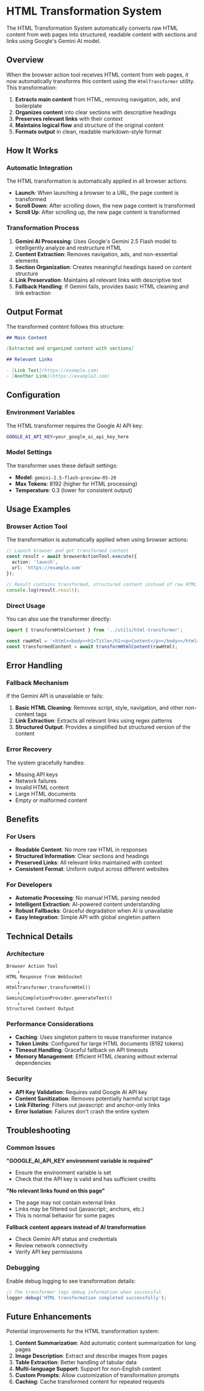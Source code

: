 # HTML Transformation System

The HTML Transformation System automatically converts raw HTML content from web pages into structured, readable content with sections and links using Google's Gemini AI model.

## Overview

When the browser action tool receives HTML content from web pages, it now automatically transforms this content using the `HtmlTransformer` utility. This transformation:

1. **Extracts main content** from HTML, removing navigation, ads, and boilerplate
2. **Organizes content** into clear sections with descriptive headings
3. **Preserves relevant links** with their context
4. **Maintains logical flow** and structure of the original content
5. **Formats output** in clean, readable markdown-style format

## How It Works

### Automatic Integration

The HTML transformation is automatically applied in all browser actions:

- **Launch**: When launching a browser to a URL, the page content is transformed
- **Scroll Down**: After scrolling down, the new page content is transformed
- **Scroll Up**: After scrolling up, the new page content is transformed

### Transformation Process

1. **Gemini AI Processing**: Uses Google's Gemini 2.5 Flash model to intelligently analyze and restructure HTML
2. **Content Extraction**: Removes navigation, ads, and non-essential elements
3. **Section Organization**: Creates meaningful headings based on content structure
4. **Link Preservation**: Maintains all relevant links with descriptive text
5. **Fallback Handling**: If Gemini fails, provides basic HTML cleaning and link extraction

## Output Format

The transformed content follows this structure:

```markdown
## Main Content

[Extracted and organized content with sections]

## Relevant Links

- [Link Text](https://example.com)
- [Another Link](https://example2.com)
```

## Configuration

### Environment Variables

The HTML transformer requires the Google AI API key:

```bash
GOOGLE_AI_API_KEY=your_google_ai_api_key_here
```

### Model Settings

The transformer uses these default settings:
- **Model**: `gemini-2.5-flash-preview-05-20`
- **Max Tokens**: 8192 (higher for HTML processing)
- **Temperature**: 0.3 (lower for consistent output)

## Usage Examples

### Browser Action Tool

The transformation is automatically applied when using browser actions:

```typescript
// Launch browser and get transformed content
const result = await browserActionTool.execute({
  action: 'launch',
  url: 'https://example.com'
});

// Result contains transformed, structured content instead of raw HTML
console.log(result.result);
```

### Direct Usage

You can also use the transformer directly:

```typescript
import { transformHtmlContent } from '../utils/html-transformer';

const rawHtml = '<html><body><h1>Title</h1><p>Content</p></body></html>';
const transformedContent = await transformHtmlContent(rawHtml);
```

## Error Handling

### Fallback Mechanism

If the Gemini API is unavailable or fails:

1. **Basic HTML Cleaning**: Removes script, style, navigation, and other non-content tags
2. **Link Extraction**: Extracts all relevant links using regex patterns
3. **Structured Output**: Provides a simplified but structured version of the content

### Error Recovery

The system gracefully handles:
- Missing API keys
- Network failures
- Invalid HTML content
- Large HTML documents
- Empty or malformed content

## Benefits

### For Users
- **Readable Content**: No more raw HTML in responses
- **Structured Information**: Clear sections and headings
- **Preserved Links**: All relevant links maintained with context
- **Consistent Format**: Uniform output across different websites

### For Developers
- **Automatic Processing**: No manual HTML parsing needed
- **Intelligent Extraction**: AI-powered content understanding
- **Robust Fallbacks**: Graceful degradation when AI is unavailable
- **Easy Integration**: Simple API with global singleton pattern

## Technical Details

### Architecture

```
Browser Action Tool
    ↓
HTML Response from WebSocket
    ↓
HtmlTransformer.transformHtml()
    ↓
GeminiCompletionProvider.generateText()
    ↓
Structured Content Output
```

### Performance Considerations

- **Caching**: Uses singleton pattern to reuse transformer instance
- **Token Limits**: Configured for large HTML documents (8192 tokens)
- **Timeout Handling**: Graceful fallback on API timeouts
- **Memory Management**: Efficient HTML cleaning without external dependencies

### Security

- **API Key Validation**: Requires valid Google AI API key
- **Content Sanitization**: Removes potentially harmful script tags
- **Link Filtering**: Filters out javascript: and anchor-only links
- **Error Isolation**: Failures don't crash the entire system

## Troubleshooting

### Common Issues

**"GOOGLE_AI_API_KEY environment variable is required"**
- Ensure the environment variable is set
- Check that the API key is valid and has sufficient credits

**"No relevant links found on this page"**
- The page may not contain external links
- Links may be filtered out (javascript:, anchors, etc.)
- This is normal behavior for some pages

**Fallback content appears instead of AI transformation**
- Check Gemini API status and credentials
- Review network connectivity
- Verify API key permissions

### Debugging

Enable debug logging to see transformation details:

```typescript
// The transformer logs debug information when successful
logger.debug('HTML transformation completed successfully');
```

## Future Enhancements

Potential improvements for the HTML transformation system:

1. **Content Summarization**: Add automatic content summarization for long pages
2. **Image Description**: Extract and describe images from pages
3. **Table Extraction**: Better handling of tabular data
4. **Multi-language Support**: Support for non-English content
5. **Custom Prompts**: Allow customization of transformation prompts
6. **Caching**: Cache transformed content for repeated requests 